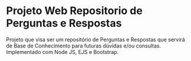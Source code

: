 # Projeto Web Repositorio de Perguntas e Respostas
Projeto que visa ser um repositório de Perguntas e Respostas que servirá de Base de Conhecimento para futuras dúvidas e/ou consultas. Implementado com Node JS, EJS e Bootstrap.
